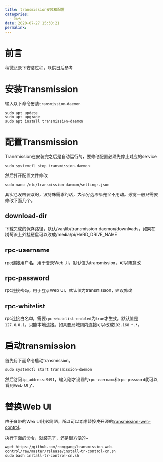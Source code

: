 ```yaml
---
title: transmission安装和配置
categories:
  - 技术
date: 2020-07-27 15:30:21
permalink: 
---
```

# 前言

稍微记录下安装过程，以供日后参考

<!--more-->

# 安装Transmission

输入以下命令安装`transmission-daemon`

```
sudo apt update
sudo apt upgrade
sudo apt install transmission-daemon
```

# 配置Transmission

Transmission在安装完之后是自动运行的，要修改配置必须先停止对应的service

```
sudo systemctl stop transmission-daemon
```

然后打开配置文件修改

```
sudo nano /etc/transmission-daemon/settings.json
```

其实也没啥要改的，没特殊需求的话，大部分选项都完全不用动。感觉一般只需要修改下面几个。

## download-dir

下载完成的保存路径，默认/var/lib/transmission-daemon/downloads，如果在树莓派上外挂硬盘可以改成/media/pi/HARD_DRIVE_NAME

## rpc-username

rpc连接用户名，用于登录Web UI，默认值为transmission，可以随意改

## rpc-password

rpc连接密码，用于登录Web UI，默认值为transmission，建议修改

## rpc-whitelist

rpc连接白名单，需要`rpc-whitelist-enabled`为`true`才生效。默认值是`127.0.0.1`，只能本地连接。如果要局域网内连接可以改成`192.168.*.*`。

# 启动transmission

首先用下面命令启动transmission。

```
sudo systemctl start transmission-daemon
```

然后访问`ip_address:9091`，输入刚才设置的`rpc-username`和`rpc-password`就可以看到Web UI了。

# 替换Web UI

由于自带的Web UI比较简陋，所以可以考虑替换成开源的[transmission-web-control](https://github.com/ronggang/transmission-web-control)。

执行下面的命令，就装完了，还是很方便的~

```
wget https://github.com/ronggang/transmission-web-control/raw/master/release/install-tr-control-cn.sh
sudo bash install-tr-control-cn.sh
```
